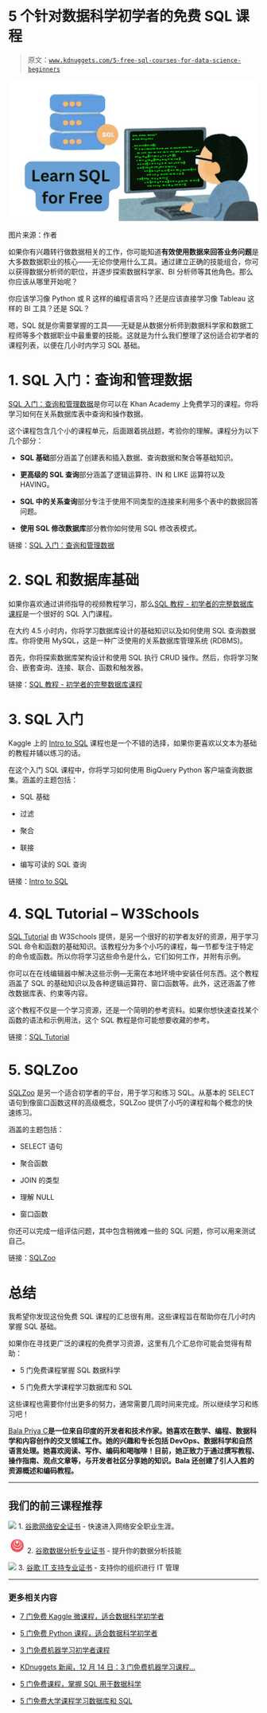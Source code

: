 # 5 个针对数据科学初学者的免费 SQL 课程

> 原文：[`www.kdnuggets.com/5-free-sql-courses-for-data-science-beginners`](https://www.kdnuggets.com/5-free-sql-courses-for-data-science-beginners)

![5 个针对数据科学初学者的免费 SQL 课程](img/e03c4b4be7b483a2463392c777a6b64f.png)

图片来源：作者

如果你有兴趣转行做数据相关的工作，你可能知道**有效使用数据来回答业务问题**是大多数数据职业的核心——无论你使用什么工具。通过建立正确的技能组合，你可以获得数据分析师的职位，并逐步探索数据科学家、BI 分析师等其他角色。那么你应该从哪里开始呢？

你应该学习像 Python 或 R 这样的编程语言吗？还是应该直接学习像 Tableau 这样的 BI 工具？还是 SQL？

嗯，SQL 就是你需要掌握的工具——无疑是从数据分析师到数据科学家和数据工程师等多个数据职业中最重要的技能。这就是为什么我们整理了这份适合初学者的课程列表，以便在几小时内学习 SQL 基础。

# 1\. SQL 入门：查询和管理数据

[SQL 入门：查询和管理数据](https://www.khanacademy.org/computing/computer-programming/sql)是你可以在 Khan Academy 上免费学习的课程。你将学习如何在关系数据库表中查询和操作数据。

这个课程包含几个小的课程单元，后面跟着挑战题，考验你的理解。课程分为以下几个部分：

+   **SQL 基础**部分涵盖了创建表和插入数据、查询数据和聚合等基础知识。

+   **更高级的 SQL 查询**部分涵盖了逻辑运算符、IN 和 LIKE 运算符以及 HAVING。

+   **SQL 中的关系查询**部分专注于使用不同类型的连接来利用多个表中的数据回答问题。

+   **使用 SQL 修改数据库**部分教你如何使用 SQL 修改表模式。

链接：[SQL 入门：查询和管理数据](https://www.khanacademy.org/computing/computer-programming/sql)

# 2\. SQL 和数据库基础

如果你喜欢通过讲师指导的视频教程学习，那么[SQL 教程 - 初学者的完整数据库课程](https://www.youtube.com/watch?v=HXV3zeQKqGY&t=2s)是一个很好的 SQL 入门课程。

在大约 4.5 小时内，你将学习数据库设计的基础知识以及如何使用 SQL 查询数据库。你将使用 MySQL，这是一种广泛使用的关系数据库管理系统 (RDBMS)。

首先，你将探索数据库架构设计和使用 SQL 执行 CRUD 操作。然后，你将学习聚合、嵌套查询、连接、联合、函数和触发器。

链接：[SQL 教程 - 初学者的完整数据库课程](https://www.youtube.com/watch?v=HXV3zeQKqGY&t=2s)

# 3\. SQL 入门

Kaggle 上的 [Intro to SQL](https://www.kaggle.com/learn/intro-to-sql) 课程也是一个不错的选择，如果你更喜欢以文本为基础的教程并辅以练习的话。

在这个入门 SQL 课程中，你将学习如何使用 BigQuery Python 客户端查询数据集。涵盖的主题包括：

+   SQL 基础

+   过滤

+   聚合

+   联接

+   编写可读的 SQL 查询

链接：[Intro to SQL](https://www.kaggle.com/learn/intro-to-sql)

# 4. SQL Tutorial – W3Schools

[SQL Tutorial](https://www.w3schools.com/sql/) 由 W3Schools 提供，是另一个很好的初学者友好的资源，用于学习 SQL 命令和函数的基础知识。该教程分为多个小巧的课程，每一节都专注于特定的命令或函数。所以你将学习这些命令是什么，它们如何工作，并附有示例。

你可以在在线编辑器中解决这些示例—无需在本地环境中安装任何东西。这个教程涵盖了 SQL 的基础知识以及各种逻辑运算符、窗口函数等。此外，这还涵盖了修改数据库表、约束等内容。

这个教程不仅是一个学习资源，还是一个简明的参考资料。如果你想快速查找某个函数的语法和示例用法，这个 SQL 教程是你可能想要收藏的参考。

链接：[SQL Tutorial](https://www.w3schools.com/sql/)

# 5. SQLZoo

[SQLZoo](https://sqlzoo.net/wiki/SQL_Tutorial) 是另一个适合初学者的平台，用于学习和练习 SQL。从基本的 SELECT 语句到像窗口函数这样的高级概念，SQLZoo 提供了小巧的课程和每个概念的快速练习。

涵盖的主题包括：

+   SELECT 语句

+   聚合函数

+   JOIN 的类型

+   理解 NULL

+   窗口函数

你还可以完成一组评估问题，其中包含稍微难一些的 SQL 问题，你可以用来测试自己。

链接：[SQLZoo](https://www.sqlzoo.net/wiki/SQL_Tutorial)

# 总结

我希望你发现这份免费 SQL 课程的汇总很有用。这些课程旨在帮助你在几小时内掌握 SQL 基础。

如果你在寻找更广泛的课程的免费学习资源，这里有几个汇总你可能会觉得有帮助：

+   5 门免费课程掌握 SQL 数据科学

+   5 门免费大学课程学习数据库和 SQL

这些课程也需要你付出更多的努力，通常需要几周时间来完成。所以继续学习和练习吧！

**[](https://twitter.com/balawc27)**[Bala Priya C](https://www.kdnuggets.com/wp-content/uploads/bala-priya-author-image-update-230821.jpg)**是一位来自印度的开发者和技术作家。她喜欢在数学、编程、数据科学和内容创作的交叉领域工作。她的兴趣和专长包括 DevOps、数据科学和自然语言处理。她喜欢阅读、写作、编码和喝咖啡！目前，她正致力于通过撰写教程、操作指南、观点文章等，与开发者社区分享她的知识。Bala 还创建了引人入胜的资源概述和编码教程。**

* * *

## 我们的前三课程推荐

![](img/0244c01ba9267c002ef39d4907e0b8fb.png) 1\. [谷歌网络安全证书](https://www.kdnuggets.com/google-cybersecurity) - 快速进入网络安全职业生涯。

![](img/e225c49c3c91745821c8c0368bf04711.png) 2\. [谷歌数据分析专业证书](https://www.kdnuggets.com/google-data-analytics) - 提升你的数据分析技能

![](img/0244c01ba9267c002ef39d4907e0b8fb.png) 3\. [谷歌 IT 支持专业证书](https://www.kdnuggets.com/google-itsupport) - 支持你的组织进行 IT 管理

* * *

### 更多相关内容

+   [7 门免费 Kaggle 微课程，适合数据科学初学者](https://www.kdnuggets.com/7-free-kaggle-micro-courses-for-data-science-beginners)

+   [5 门免费 Python 课程，适合数据科学初学者](https://www.kdnuggets.com/5-free-python-courses-for-data-science-beginners)

+   [3 门免费机器学习初学者课程](https://www.kdnuggets.com/2022/12/3-free-machine-learning-courses-beginners.html)

+   [KDnuggets 新闻，12 月 14 日：3 门免费机器学习课程…](https://www.kdnuggets.com/2022/n48.html)

+   [5 门免费课程，掌握 SQL 用于数据科学](https://www.kdnuggets.com/5-free-courses-to-master-sql-for-data-science)

+   [5 门免费大学课程学习数据库和 SQL](https://www.kdnuggets.com/5-free-university-courses-to-learn-databases-and-sql)
